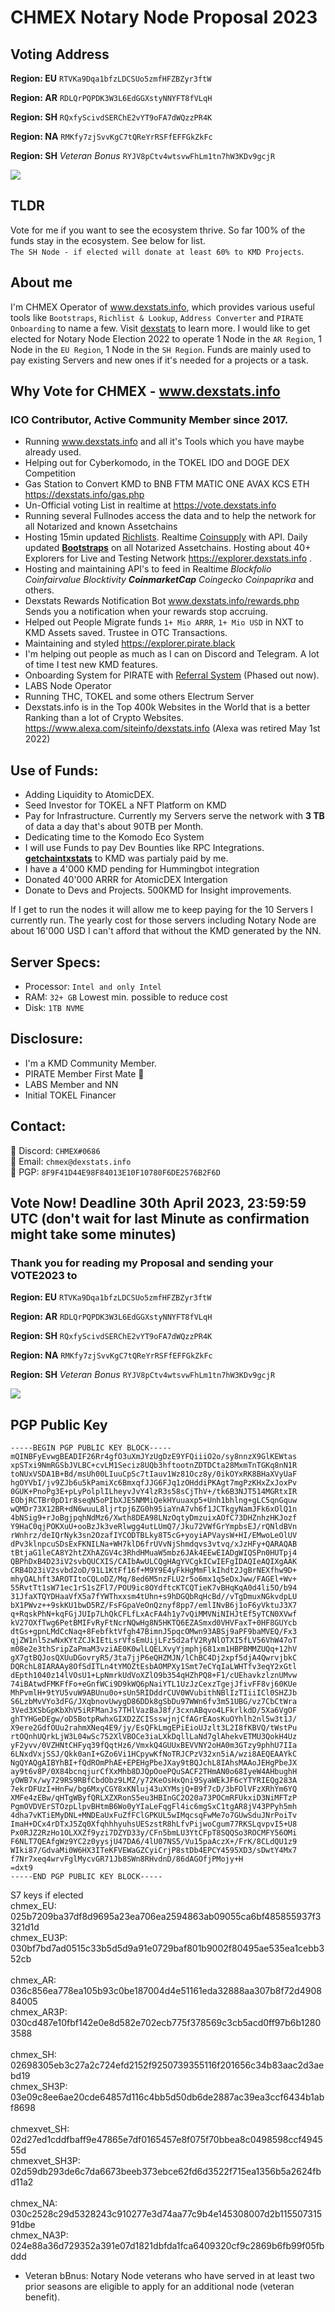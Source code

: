# CHMEX Notary Node Proposal 2023

## Voting Address ##

**Region: EU**
```RTVKa9Dqa1bfzLDCSUo5zmfHFZBZyr3ftW```

**Region: AR**
```RDLQrPQPDK3W3L6EdGGXstyNNYFT8fVLqH```

**Region: SH**
```RQxfyScivdSERChE2vYT9oFA7dWQzzPR4K```

**Region: NA**
```RMKfy7zjSvvKgC7tQReYrRSFfEFFGkZkFc``` 

**Region: SH** *Veteran Bonus*
```RYJV8pCtv4wtsvwFhLm1tn7hW3KDv9gcjR``` 

<img src="https://raw.githubusercontent.com/CHMEX/NotaryNodes/master/season7/candidates/chmex/qrcodes.png">

## TLDR
Vote for me if you want to see the ecosystem thrive. So far 100% of the funds stay in the ecosystem. See below for list.
<br>`The SH Node - if elected will donate at least 60% to KMD Projects`.

## About me 
I'm CHMEX Operator of <a href="https://dexstats.info" target="_blank">www.dexstats.info</a>, which provides various useful tools like `Bootstraps`, `Richlist & Lookup`, `Address Converter` and `PIRATE Onboarding` to name a few. Visit <a href="https://dexstats.info" target="_blank">dexstats</a> to learn more.
I would like to get elected for Notary Node Election 2022 to operate 1 Node in the `AR Region`, 1 Node in the `EU Region`, 1 Node in the `SH Region`. 
Funds are mainly used to pay existing Servers and new ones if it's needed for a projects or a task.

## Why Vote for CHMEX - <a href="https://www.dexstats.info" target="_new">www.dexstats.info</a>

### ICO Contributor, Active Community Member since 2017. ###
* Running <a href="https://dexstats.info" target="_blank">www.dexstats.info</a> and all it's Tools which you have maybe already used.<br>
* Helping out for Cyberkomodo, in the TOKEL IDO and DOGE DEX Competition
* Gas Station to Convert KMD to BNB FTM MATIC ONE AVAX KCS ETH <a href="https://dexstats.info/gas.php" target="_blank">https://dexstats.info/gas.php</a><br>
* Un-Official voting List in realtime at <a href="https://vote.dexstats.info" target="_blank">https://vote.dexstats.info</a><br>
* Running several Fullnodes access the data and to help the network for all Notarized and known Assetchains<br>
* Hosting 15min updated <a href="https://dexstats.info/richlist.php" target="_blank">Richlists</a>. Realtime <a href="https://explorer.dexstats.info"  target="_blank">Coinsupply</a> with API. Daily updated **<a href="https://dexstats.info/bootstrap.php"  target="_blank">Bootstraps</a>** on all Notarized Assetchains. Hosting about 40+ Explorers for Live and Testing Network https://explorer.dexstats.info .
* Hosting and maintaining API's to feed in Realtime _Blockfolio Coinfairvalue Blocktivity **CoinmarketCap** Coingecko Coinpaprika_ and others.<br>
* Dexstats Rewards Notification Bot <a href="https://www.dexstats.info/rewards.php" target="_new">www.dexstats.info/rewards.php</a> Sends you a notification when your rewards stop accruing.
* Helped out People Migrate funds `1+ Mio ARRR`, `1+ Mio USD` in NXT to KMD Assets saved. Trustee in OTC Transactions.
* Maintaining and styled <a href="https://explorer.pirate.black"  target="_blank">https://explorer.pirate.black</a>
* I'm helping out people as much as I can on Discord and Telegram. A lot of time I test new KMD features.
* Onboarding System for PIRATE with <a href="https://pirate.dexstats.info/">Referral System</a> (Phased out now). 
* LABS Node Operator
* Running THC, TOKEL and some others Electrum Server
* Dexstats.info is in the Top 400k Websites in the World that is a better Ranking than a lot of Crypto Websites. https://www.alexa.com/siteinfo/dexstats.info (Alexa was retired May 1st 2022)

## Use of Funds:
* Adding Liquidity to AtomicDEX.
* Seed Investor for TOKEL a NFT Platform on KMD
* Pay for Infrastructure. Currently my Servers serve the network with <b>3 TB</b> of data a day that's about 90TB per Month.
* Dedicating  time to the Komodo Eco System
* I will use Funds to pay Dev Bounties like RPC Integrations. <a href="https://github.com/jl777/komodo/pull/1328"><b>getchaintxstats</b></a> to KMD was partialy paid by me.
* I have a 4'000 KMD pending for Hummingbot integration
* Donated 40'000 ARRR for AtomicDEX Intergation
* Donate to Devs and Projects. 500KMD for Insight improvements. 

If I get to run the nodes it will allow me to keep paying for the 10 Servers I currently run.
The yearly cost for those servers including Notary Node are about 16'000 USD I can't afford that without the KMD generated by the NN.

## Server Specs:
* Processor: `Intel and only Intel`
* RAM: `32+ GB` Lowest min. possible to reduce cost
* Disk: `1TB NVME`

## Disclosure:
* I'm a KMD Community Member.
* PIRATE Member First Mate 🏴
* LABS Member and NN
* Initial TOKEL Financer

## Contact:
:iphone: Discord: `CHMEX#0686`<br>
:e-mail: Email: `chmex@dexstats.info`<br>
:key: PGP: `8F9F41D44E98F84013E10F10780F6DE2576B2F6D`<br>

## Vote Now! Deadline 30th April 2023, 23:59:59 UTC (don't wait for last Minute as confirmation might take some minutes)
### Thank you for reading my Proposal and sending your VOTE2023 to 


**Region: EU**
```RTVKa9Dqa1bfzLDCSUo5zmfHFZBZyr3ftW```

**Region: AR**
```RDLQrPQPDK3W3L6EdGGXstyNNYFT8fVLqH```

**Region: SH**
```RQxfyScivdSERChE2vYT9oFA7dWQzzPR4K```

**Region: NA**
```RMKfy7zjSvvKgC7tQReYrRSFfEFFGkZkFc``` 

**Region: SH** *Veteran Bonus*
```RYJV8pCtv4wtsvwFhLm1tn7hW3KDv9gcjR``` 

<img src="https://raw.githubusercontent.com/CHMEX/NotaryNodes/master/season7/candidates/chmex/qrcodes.png">


## PGP Public Key
```
-----BEGIN PGP PUBLIC KEY BLOCK-----
mQINBFyEvwgBEADIF26Rr4gfO3uXmJYzUgDzE9YFQiiiO2o/sy8nnzX9GlKEWtas
xpSTxi9NmRGSbJVLBC+cvLM1Seciz8UQb3hftootnZDTDCta28MxmTnTGKq8nN1R
toNUxVSDA1B+Bd/msUh00LIuuCpSc7tIauv1Wz81Ocz8y/0ikOYxRK8BHaXVyUaF
hgOYVbI/jv9ZJb6u5kPamiXc6BmxqfJJG6FJq1zOHddiPKAgt7mgPzKHxZxJoxPv
0GUK+PnoPg3E+pLyPolplILheyvJvY4lzR3s58sCjThV+/tk6B3NJT514MGRtxIR
EObjRCTBr0pD1r8seqN5oPIbXJE5NMMiQekHYuuaxp5+Unh1bhlng+gLC5qnGquw
wQMDr73X12BR+dN6wuuL8ljrtpj6ZG0h95iaYnA7vh6f1JCTkgyNamJFk6xOlQ1n
4bNSig9+rJoBgjpqhNdMz6/Xwth8DEA98LNzOqtyDmzuixAOfC73DHZnhzHKJozf
Y9HaC0qjPOKXuU+ooBzJk3veRlwgg4utLUmQ7/Jku72VWfGrYmpbsEJ/rQNldBVn
rWnhrz/deIQrNyk3sn2OzafIYCODTBLky8T5cG+yoyiAPVaysW+HI/EMwoLeOlUV
dPv3klnpcuSDsExFKNILNa+WH7klD6frUVvNjShmdqvs3vtvq/xJzHFy+QARAQAB
tBtjaG1leCA8Y2htZXhAZGV4c3RhdHMuaW5mbz6JAk4EEwEIADgWIQSPn0HUTpj4
QBPhDxB4D23iV2svbQUCXIS/CAIbAwULCQgHAgYVCgkICwIEFgIDAQIeAQIXgAAK
CRB4D23iV2svbd2oD/91L1KtFf16f+M9Y9E4yFkHgMmFlkIhdt2JgBrNEXfhw9D+
mhyQALhft3AROTItoCQLoDZ/Mq/8ed6M5nzFLU2r5o6mx1q5eDxJww/FAGEl+Wv+
55RvtTt1sW71ec1rS1sZFl7/POU9ic8OYdftcKTCQTieK7vBHqKqA0d4li5O/b94
31JfaXTQYDHaaVfX5a7fYWThxxsm4tUhn+s9hDGQbRqHcBd//vTgDmuxNGkvdpLU
bX1PWvz++9skKU1bwD5RZ/FsFGpaVeOnQznyf8pp7/emlINvB6j1oF6yVktuJ3X7
q+RqskPhN+kqFGjJUIp7LhQkCFLfLxAcFA4h1y7vQiMMVNiNIHJtEf5yTCN0XVwf
kV27OXfTwg6PetBMIFvRyFtNcrNQwHg8N5HKTQ6EZASmxd0VHVFaxT+0HF8GUYcb
dtGs+gpnLMdCcNaq+8FebfktVfgh47BimnJ5pqcOMwn93ABSj9aPF9baMVEQ/Fx3
qjZW1nl5zwNxKYtZCJkIEtLsrVfsEmUijLFz5d2afV2RyNlOTXI5fLV56VhW47oT
m08e2e3thSripZaPmaM3vziAE0K0wlLQELXvyYjmphj681xm1HBPBMMZUQq+12hV
gX7gtBQJosQXUuDGovryR5/3ta7jjP6eQHZMJN/lChBC4Dj2xpf5djA4QwrvjbkC
DQRchL8IARAAy8OfSdITLn4tYMOZtEsbAOMPXy1Smt7eCYqIaLWHTfv3eqY2xGtl
dEpth1040z14lVOsU1+LpNmrkUdVoXZlO9b354qHZhPQ8+F1/cUEhavkzlznUMvw
74iBAtwdFMKFfFo+eGnfWCi9D9kWQ6pNaiYTL1UzJzCexzTgejJfivFF8vj60KUe
MhPvmlH+9tYU5vuW9ABUnu0o+sUn5RIDddrCUV0WVubithNBlIzTIiiICl0SHZJb
S6LzbMvVYo3dFG/JXqbnovUwygD86DDk8gSbDu97WWn6fv3m51UBG/vz7CbCtWra
3Ved3XSbGpKbXhV5iRFManJs7THlVazBaJ8f/3cxnABqvo4LFkrlkdD/5Xa6VgOF
ghTYHGeDEgw/oD5BotpRwhxGIXD2ZCISsswjnjCfAGrEAosKuOYhlh2nl5w3t1J/
X9ere2GdfOUu2rahmXNeq4E9/jy/EsQFkLmgEPiEioUJzlt3L2I8fKBVQ/tWstPu
rtOQnhUQrkLjW3L04wSc752XlVBOCe3iaLXkDqllLaNd7glAhekvETMU3QokH4Uz
yF2yvv/0VZHNtCHFyq39fQqtHz6/VmxkQ4GUUxBEVVNY2oHA0m3GTzy9phhU7IIa
6LNxdVxjSSJ/Qkk0anI+GZo6Vi1HCpywKfNoTRJCPzV32xn5iA/wzi8AEQEAAYkC
NgQYAQgAIBYhBI+fQdROmPhAE+EPEHgPbeJXay9tBQJchL8IAhsMAAoJEHgPbeJX
ay9t6v8P/0X84bcnqjurCfXxMhb8DJQpOoePQuSACF2THmAN0o68IyeW4AHbughH
yOWB7x/wy729RS9RBfCbdObz9LMZ/y72KeOsHxQni9SyaWEkJF6cYTYRIEQg283A
7ekrDFUzI+HnFw/bg6MxyCGY8xKNluj43uXYMsjQ+B9f7cD/3bFOlVFzXRhYm6YQ
XMFe4zEBw/qHTgWByfQRLXZXRonS5eu3HBInGC2O20a73POCmRFUkxiD3NiMFTzP
PgmOVDVErSTOzpLlpvBHtmB6Wo0yYIaLeFqgFl4ic6mgSxC1tgAR8jV43PPyh5mh
4dha7vKTiEMyDNL+MNDEaUxFuZfFClGPKUL5wIMqcsqFwMe7o7GUwSduJNrPoiTv
ImaH+DCx4rDTxJ5Zq0XfqhhhyuhsUESzstR8hLfvPijwoCgum77RKSLqvpvI5+U8
Px0RJZ2RzHo1OLXXZf9yzi7DZYD33y/CFn5bmLU3YtCFpT8SQQSo3ROCMFY56OMi
F6NLT7QEAfgWz9YC2z0yysjU47DA6/4lU07NS5/Vu15paAczX+/FrK/8CLdQU1z9
WIki87/GdvaMi0W6HX3ITeKFVEWaGZCyiCrjP8stDb4EPCY4595XD3/sDwtY4Mx7
f7Nr7xeq4wrvFglMycvGR71Jb8SWn8RHvdnD/86dAGOfjPMojy+H
=dxt9
-----END PGP PUBLIC KEY BLOCK-----
```

S7 keys if elected<br>
chmex_EU: 025b7209ba37df8d9695a23ea706ea2594863ab09055ca6bf485855937f3321d1d<br>
chmex_EU3P: 030bf7bd7ad0515c33b5d5d9a91e0729baf801b9002f80495ae535ea1cebb352cb 
<br><br>
chmex_AR: 036c856ea778ea105b93c0be187004d4e51161eda32888aa307b8f72d490884005<br>
chmex_AR3P: 030cd487e10fbf142e0e8d582e702ecb775f378569c3cb5acd0ff97b6b12803588
<br><br>
chmex_SH: 02698305eb3c27a2c724efd2152f9250739355116f201656c34b83aac2d3aebd19<br>
chmex_SH3P: 03e09c8ee6ae20cde64857d116c4bb5d50db6de2887ac39ea3ccf6434b1abf8698
<br><br>
chmexvet_SH: 02d27ed1cddfbaff9e47865e7df0165457e8f075f70bbea8c0498598ccf494555d<br>
chmexvet_SH3P: 02d59db293de6c7da6673beeb373ebce62fd6d3522f715ea1356b5a2624fbd11a2
<br><br>
chmex_NA: 030c2528c29d5328243c910277e3d74aa77c9b4e145308007d2b11550731591dbe<br>
chmex_NA3P: 024e88a36d729352a391e07d1821dbfda1fca6409320cf9c2869b6fb99f05fbddd


* Veteran bBnus: Notary Node veterans who have served in at least two prior seasons are eligible to apply for an additional node (veteran benefit).
